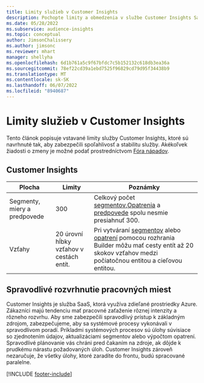 ```yaml
---
title: Limity služieb v Customer Insights
description: Pochopte limity a obmedzenia v službe Customer Insights SaaS.
ms.date: 05/28/2022
ms.subservice: audience-insights
ms.topic: conceptual
author: JimsonChalissery
ms.author: jimsonc
ms.reviewer: mhart
manager: shellyha
ms.openlocfilehash: 6d1b761a5c9f67bfdc7c5b152132c618db3ea36a
ms.sourcegitcommit: 78ef22cd39a1ebd7525f96829cd79d95f34438b9
ms.translationtype: MT
ms.contentlocale: sk-SK
ms.lasthandoff: 06/07/2022
ms.locfileid: "8940687"
---
```

# <a name="service-limits-in-customer-insights"></a>Limity služieb v Customer Insights

Tento článok popisuje vstavané limity služby Customer Insights, ktoré sú navrhnuté tak, aby zabezpečili spoľahlivosť a stabilitu služby. Akékoľvek žiadosti o zmeny je možné podať prostredníctvom [Fóra nápadov](https://go.microsoft.com/fwlink/?linkid=2074172).

## <a name="customer-insights"></a>Customer Insights

| Plocha  | Limity  | Poznámky |
|-------------|---------------------------------------------------------------------|---------------------------------------------------------------------|
| Segmenty, miery a predpovede | 300  | Celkový počet [segmentov](segments.md),[Opatrenia](measures.md) a [predpovede](predictions.md) spolu nesmie presiahnuť 300.  |
| Vzťahy  | 20 úrovní hĺbky vzťahov v cestách entít. | Pri vytváraní [segmentov](segments.md) alebo [opatrení](measures.md) pomocou rozhrania Builder môžu mať cesty entít až 20 skokov vzťahov medzi počiatočnou entitou a cieľovou entitou.  |

## <a name="fair-scheduling-of-jobs"></a>Spravodlivé rozvrhnutie pracovných miest

Customer Insights je služba SaaS, ktorá využíva zdieľané prostriedky Azure. Zákazníci majú tendenciu mať pracovné zaťaženie rôznej intenzity a rôzneho rozvrhu. Aby sme zabezpečili spravodlivý prístup k základným zdrojom, zabezpečujeme, aby sa systémové procesy vykonávali v spravodlivom poradí. Príkladmi systémových procesov sú úlohy súvisiace so zjednotením údajov, aktualizáciami segmentov alebo výpočtom opatrení. Spravodlivé plánovanie vás chráni pred čakaním na zdroje, ak dôjde k prudkému nárastu požadovaných úloh. Customer Insights zároveň nezaručuje, že všetky úlohy, ktoré zaradíte do frontu, budú spracované paralelne.

[!INCLUDE [footer-include](includes/footer-banner.md)]
